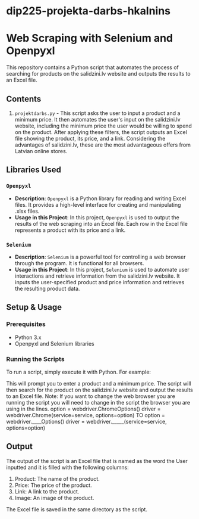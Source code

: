 # dip225-projekta-darbs-hkalnins
# Web Scraping with Selenium and Openpyxl

This repository contains a Python script that automates the process of searching for products on the salidzini.lv website and outputs the results to an Excel file.

## Contents

1. `projektdarbs.py` - This script asks the user to input a product and a minimum price. It then automates the user's input on the salidzini.lv website, including the minimum price the user would be willing to spend on the product. After applying these filters, the script outputs an Excel file showing the product, its price, and a link. Considering the advantages of salidzini.lv, these are the most advantageous offers from Latvian online stores.

## Libraries Used

### `Openpyxl`

- **Description**: `Openpyxl` is a Python library for reading and writing Excel files. It provides a high-level interface for creating and manipulating .xlsx files.
- **Usage in this Project**: In this project, `Openpyxl` is used to output the results of the web scraping into an Excel file. Each row in the Excel file represents a product with its price and a link.

### `Selenium`

- **Description**: `Selenium` is a powerful tool for controlling a web browser through the program. It is functional for all browsers.
- **Usage in this Project**: In this project, `Selenium` is used to automate user interactions and retrieve information from the salidzini.lv website. It inputs the user-specified product and price information and retrieves the resulting product data.

## Setup & Usage

### Prerequisites

- Python 3.x
- Openpyxl and Selenium libraries

### Running the Scripts

To run a script, simply execute it with Python. For example:

This will prompt you to enter a product and a minimum price. The script will then search for the product on the salidzini.lv website and output the results to an Excel file.
Note: If you want to change the web browser you are running the script you will need to change in the script the browser you are using in the lines.
    option = webdriver.ChromeOptions()
    driver = webdriver.Chrome(service=service, options=option)
TO 
 option = webdriver.____Options()
 driver = webdriver._____(service=service, options=option)
## Output

The output of the script is an Excel file that is named as the word the User inputted and it is filled with the following columns:

1. Product: The name of the product.
2. Price: The price of the product.
3. Link: A link to the product.
4. Image: An image of the product.

The Excel file is saved in the same directory as the script.
